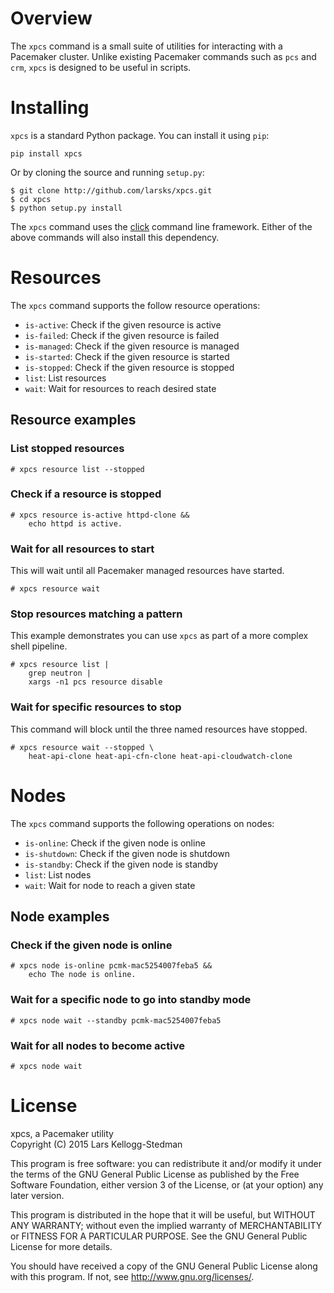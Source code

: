# Overview

The `xpcs` command is a small suite of utilities for interacting with
a Pacemaker cluster.  Unlike existing Pacemaker commands such as `pcs`
and `crm`, `xpcs` is designed to be useful in scripts.

# Installing

`xpcs` is a standard Python package.  You can install it using `pip`:

    pip install xpcs

Or by cloning the source and running `setup.py`:

    $ git clone http://github.com/larsks/xpcs.git
    $ cd xpcs
    $ python setup.py install

The `xpcs` command uses the [click][] command line framework. Either
of the above commands will also install this dependency.

[click]: http://click.pocoo.org/

# Resources

The `xpcs` command supports the follow resource operations:

- `is-active`:   Check if the given resource is active
- `is-failed`:   Check if the given resource is failed
- `is-managed`:  Check if the given resource is managed
- `is-started`:  Check if the given resource is started
- `is-stopped`:  Check if the given resource is stopped
- `list`:        List resources
- `wait`:        Wait for resources to reach desired state

## Resource examples

### List stopped resources

    # xpcs resource list --stopped

### Check if a resource is stopped

    # xpcs resource is-active httpd-clone &&
        echo httpd is active.

### Wait for all resources to start

This will wait until all Pacemaker managed resources have started.

    # xpcs resource wait

### Stop resources matching a pattern

This example demonstrates you can use `xpcs` as part of a more complex
shell pipeline.

    # xpcs resource list |
        grep neutron |
        xargs -n1 pcs resource disable
    
### Wait for specific resources to stop

This command will block until the three named resources have stopped.

    # xpcs resource wait --stopped \
        heat-api-clone heat-api-cfn-clone heat-api-cloudwatch-clone

# Nodes

The `xpcs` command supports the following operations on nodes:

- `is-online`:    Check if the given node is online
- `is-shutdown`:  Check if the given node is shutdown
- `is-standby`:   Check if the given node is standby
- `list`:         List nodes
- `wait`:         Wait for node to reach a given state

## Node examples

### Check if the given node is online

    # xpcs node is-online pcmk-mac5254007feba5 &&
        echo The node is online.

### Wait for a specific node to go into standby mode

    # xpcs node wait --standby pcmk-mac5254007feba5

### Wait for all nodes to become active

    # xpcs node wait

# License

xpcs, a Pacemaker utility  
Copyright (C) 2015 Lars Kellogg-Stedman

This program is free software: you can redistribute it and/or modify
it under the terms of the GNU General Public License as published by
the Free Software Foundation, either version 3 of the License, or
(at your option) any later version.

This program is distributed in the hope that it will be useful,
but WITHOUT ANY WARRANTY; without even the implied warranty of
MERCHANTABILITY or FITNESS FOR A PARTICULAR PURPOSE.  See the
GNU General Public License for more details.

You should have received a copy of the GNU General Public License
along with this program.  If not, see <http://www.gnu.org/licenses/>.

